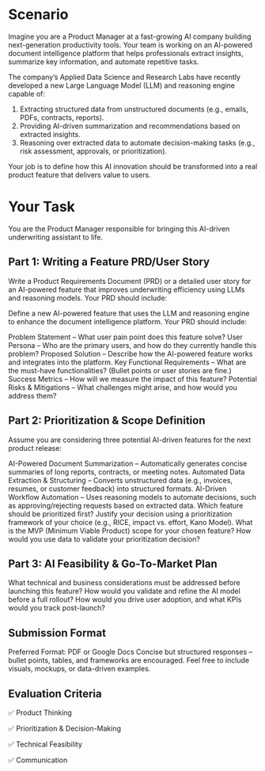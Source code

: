 # Scenario

Imagine you are a Product Manager at a fast-growing AI company building next-generation productivity tools. Your team is working on an AI-powered document intelligence platform that helps professionals extract insights, summarize key information, and automate repetitive tasks.

The company’s Applied Data Science and Research Labs have recently developed a new Large Language Model (LLM) and reasoning engine capable of:

1. Extracting structured data from unstructured documents (e.g., emails, PDFs, contracts, reports).
2. Providing AI-driven summarization and recommendations based on extracted insights.
3. Reasoning over extracted data to automate decision-making tasks (e.g., risk assessment, approvals, or prioritization).

Your job is to define how this AI innovation should be transformed into a real product feature that delivers value to users.

# Your Task
You are the Product Manager responsible for bringing this AI-driven underwriting assistant to life.

## Part 1: Writing a Feature PRD/User Story
Write a Product Requirements Document (PRD) or a detailed user story for an AI-powered feature that improves underwriting efficiency using LLMs and reasoning models. Your PRD should include:

Define a new AI-powered feature that uses the LLM and reasoning engine to enhance the document intelligence platform. Your PRD should include:

Problem Statement – What user pain point does this feature solve?
User Persona – Who are the primary users, and how do they currently handle this problem?
Proposed Solution – Describe how the AI-powered feature works and integrates into the platform.
Key Functional Requirements – What are the must-have functionalities? (Bullet points or user stories are fine.)
Success Metrics – How will we measure the impact of this feature?
Potential Risks & Mitigations – What challenges might arise, and how would you address them?

## Part 2: Prioritization & Scope Definition
Assume you are considering three potential AI-driven features for the next product release:

AI-Powered Document Summarization – Automatically generates concise summaries of long reports, contracts, or meeting notes.
Automated Data Extraction & Structuring – Converts unstructured data (e.g., invoices, resumes, or customer feedback) into structured formats.
AI-Driven Workflow Automation – Uses reasoning models to automate decisions, such as approving/rejecting requests based on extracted data.
Which feature should be prioritized first? Justify your decision using a prioritization framework of your choice (e.g., RICE, impact vs. effort, Kano Model).
What is the MVP (Minimum Viable Product) scope for your chosen feature?
How would you use data to validate your prioritization decision?

## Part 3: AI Feasibility & Go-To-Market Plan
What technical and business considerations must be addressed before launching this feature?
How would you validate and refine the AI model before a full rollout?
How would you drive user adoption, and what KPIs would you track post-launch?

## Submission Format
Preferred Format: PDF or Google Docs
Concise but structured responses – bullet points, tables, and frameworks are encouraged.
Feel free to include visuals, mockups, or data-driven examples.

## Evaluation Criteria

✅ Product Thinking

✅ Prioritization & Decision-Making

✅ Technical Feasibility

✅ Communication
